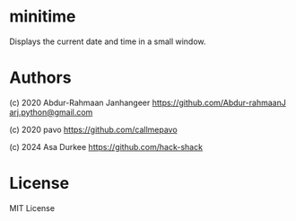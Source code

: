 # minitime
Displays the current date and time in a small window.

# Authors
(c) 2020 Abdur-Rahmaan Janhangeer
https://github.com/Abdur-rahmaanJ
arj.python@gmail.com

(c) 2020 pavo
https://github.com/callmepavo

(c) 2024 Asa Durkee
https://github.com/hack-shack

# License
MIT License